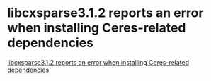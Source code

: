 # libcxsparse3.1.2 reports an error when installing Ceres-related dependencies
[libcxsparse3.1.2 reports an error when installing Ceres-related dependencies](https://aiwithcloud.com/2022/09/15/libcxsparse3-1-2_reports_an_error_when_installing_ceres_related_dependencies/)
